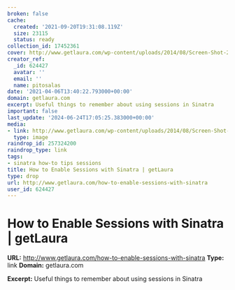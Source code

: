 ```yaml
---
broken: false
cache:
  created: '2021-09-20T19:31:08.119Z'
  size: 23115
  status: ready
collection_id: 17452361
cover: http://www.getlaura.com/wp-content/uploads/2014/08/Screen-Shot-2014-09-30-at-5.34.49-PM.png
creator_ref:
  _id: 624427
  avatar: ''
  email: ''
  name: pitosalas
date: '2021-04-06T13:40:22.793000+00:00'
domain: getlaura.com
excerpt: Useful things to remember about using sessions in Sinatra
important: false
last_update: '2024-06-24T17:05:25.383000+00:00'
media:
- link: http://www.getlaura.com/wp-content/uploads/2014/08/Screen-Shot-2014-09-30-at-5.34.49-PM.png
  type: image
raindrop_id: 257324200
raindrop_type: link
tags:
- sinatra how-to tips sessions
title: How to Enable Sessions with Sinatra | getLaura
type: drop
url: http://www.getlaura.com/how-to-enable-sessions-with-sinatra
user_id: 624427
---
```


# How to Enable Sessions with Sinatra | getLaura

**URL:** http://www.getlaura.com/how-to-enable-sessions-with-sinatra
**Type:** link
**Domain:** getlaura.com

**Excerpt:** Useful things to remember about using sessions in Sinatra
